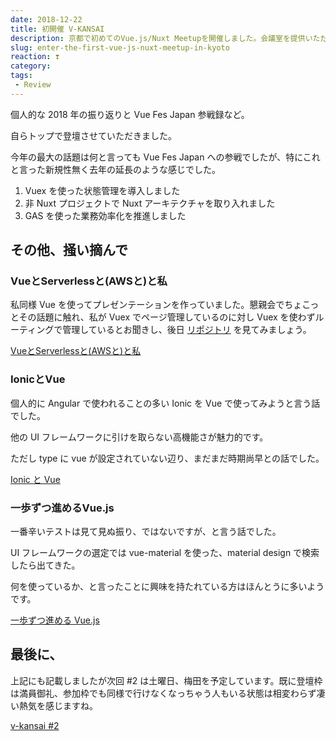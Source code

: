 ```yaml
---
date: 2018-12-22
title: 初開催 V-KANSAI
description: 京都で初めてのVue.js/Nuxt Meetupを開催しました。会議室を提供いただいたフリュー株式会社様、この度はありがとうございます！
slug: enter-the-first-vue-js-nuxt-meetup-in-kyoto
reaction: ❣️
category: 
tags: 
 - Review
---
```


個人的な 2018 年の振り返りと Vue Fes Japan 参戦録など。

自らトップで登壇させていただきました。

今年の最大の話題は何と言っても Vue Fes Japan への参戦でしたが、特にこれと言った新規性無く去年の延長のような感じでした。

1. Vuex を使った状態管理を導入しました
2. 非 Nuxt プロジェクトで Nuxt アーキテクチャを取り入れました
3. GAS を使った業務効率化を推進しました

## その他、掻い摘んで

### VueとServerlessと(AWSと)と私

私同様 Vue を使ってプレゼンテーションを作っていました。懇親会でちょこっとその話題に触れ、私が Vuex でページ管理しているのに対し Vuex を使わずルーティングで管理しているとお聞きし、後日 [リポジトリ](https://github.com/ryo-is/vue-slideshow) を見てみましょう。

[VueとServerlessと(AWSと)と私](https://master.d1hlhsyp6sohfy.amplifyapp.com/)

### IonicとVue

個人的に Angular で使われることの多い Ionic を Vue で使ってみようと言う話でした。

他の UI フレームワークに引けを取らない高機能さが魅力的です。

ただし type に vue が設定されていない辺り、まだまだ時期尚早との話でした。

[Ionic と Vue](https://docs.google.com/presentation/d/1OkALk4Tra6rsX12MGQK1ffJpyicsSMzxT_gQPaqffNs/edit#slide=id.p)

### 一歩ずつ進めるVue.js

一番辛いテストは見て見ぬ振り、ではないですが、と言う話でした。

UI フレームワークの選定では vue-material を使った、material design で検索したら出てきた。

何を使っているか、と言ったことに興味を持たれている方はほんとうに多いようです。

[一歩ずつ進める Vue.js](https://speakerdeck.com/syukai/bu-zutujin-meruvue-dot-js)

## 最後に、

上記にも記載しましたが次回 #2 は土曜日、梅田を予定しています。既に登壇枠は満員御礼、参加枠でも同様で行けなくなっちゃう人もいる状態は相変わらず凄い熱気を感じますね。

<a class="link-preview" href="https://vuekansai.connpass.com/event/112900/">v-kansai #2</a>
